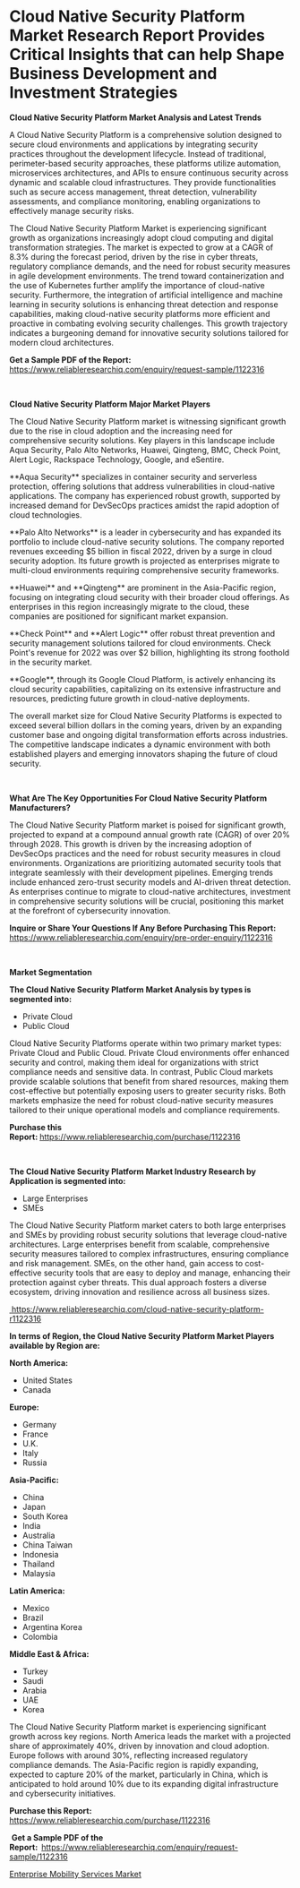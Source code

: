 <p><h1>Cloud Native Security Platform Market Research Report Provides Critical Insights that can help Shape Business Development and Investment Strategies</h1></p><p><strong>Cloud Native Security Platform Market Analysis and Latest Trends</strong></p>
<p><p>A Cloud Native Security Platform is a comprehensive solution designed to secure cloud environments and applications by integrating security practices throughout the development lifecycle. Instead of traditional, perimeter-based security approaches, these platforms utilize automation, microservices architectures, and APIs to ensure continuous security across dynamic and scalable cloud infrastructures. They provide functionalities such as secure access management, threat detection, vulnerability assessments, and compliance monitoring, enabling organizations to effectively manage security risks.</p><p>The Cloud Native Security Platform Market is experiencing significant growth as organizations increasingly adopt cloud computing and digital transformation strategies. The market is expected to grow at a CAGR of 8.3% during the forecast period, driven by the rise in cyber threats, regulatory compliance demands, and the need for robust security measures in agile development environments. The trend toward containerization and the use of Kubernetes further amplify the importance of cloud-native security. Furthermore, the integration of artificial intelligence and machine learning in security solutions is enhancing threat detection and response capabilities, making cloud-native security platforms more efficient and proactive in combating evolving security challenges. This growth trajectory indicates a burgeoning demand for innovative security solutions tailored for modern cloud architectures.</p></p>
<p><strong>Get a Sample PDF of the Report:&nbsp;</strong> <a href="https://www.reliableresearchiq.com/enquiry/request-sample/1122316?utm_campaign=3027&utm_medium=2&utm_source=Github&utm_content=ia&utm_term=10032025&utm_id=cloud-native-security-platform">https://www.reliableresearchiq.com/enquiry/request-sample/1122316</a></p>
<p>&nbsp;</p>
<p><strong>Cloud Native Security Platform Major Market Players</strong></p>
<p><p>The Cloud Native Security Platform market is witnessing significant growth due to the rise in cloud adoption and the increasing need for comprehensive security solutions. Key players in this landscape include Aqua Security, Palo Alto Networks, Huawei, Qingteng, BMC, Check Point, Alert Logic, Rackspace Technology, Google, and eSentire.</p><p>**Aqua Security** specializes in container security and serverless protection, offering solutions that address vulnerabilities in cloud-native applications. The company has experienced robust growth, supported by increased demand for DevSecOps practices amidst the rapid adoption of cloud technologies.</p><p>**Palo Alto Networks** is a leader in cybersecurity and has expanded its portfolio to include cloud-native security solutions. The company reported revenues exceeding $5 billion in fiscal 2022, driven by a surge in cloud security adoption. Its future growth is projected as enterprises migrate to multi-cloud environments requiring comprehensive security frameworks.</p><p>**Huawei** and **Qingteng** are prominent in the Asia-Pacific region, focusing on integrating cloud security with their broader cloud offerings. As enterprises in this region increasingly migrate to the cloud, these companies are positioned for significant market expansion.</p><p>**Check Point** and **Alert Logic** offer robust threat prevention and security management solutions tailored for cloud environments. Check Point's revenue for 2022 was over $2 billion, highlighting its strong foothold in the security market.</p><p>**Google**, through its Google Cloud Platform, is actively enhancing its cloud security capabilities, capitalizing on its extensive infrastructure and resources, predicting future growth in cloud-native deployments.</p><p>The overall market size for Cloud Native Security Platforms is expected to exceed several billion dollars in the coming years, driven by an expanding customer base and ongoing digital transformation efforts across industries. The competitive landscape indicates a dynamic environment with both established players and emerging innovators shaping the future of cloud security.</p></p>
<p>&nbsp;</p>
<p><strong>What Are The Key Opportunities For Cloud Native Security Platform Manufacturers?</strong></p>
<p><p>The Cloud Native Security Platform market is poised for significant growth, projected to expand at a compound annual growth rate (CAGR) of over 20% through 2028. This growth is driven by the increasing adoption of DevSecOps practices and the need for robust security measures in cloud environments. Organizations are prioritizing automated security tools that integrate seamlessly with their development pipelines. Emerging trends include enhanced zero-trust security models and AI-driven threat detection. As enterprises continue to migrate to cloud-native architectures, investment in comprehensive security solutions will be crucial, positioning this market at the forefront of cybersecurity innovation.</p></p>
<p><strong>Inquire or Share Your Questions If Any Before Purchasing This Report:</strong> <a href="https://www.reliableresearchiq.com/enquiry/pre-order-enquiry/1122316?utm_campaign=3027&utm_medium=2&utm_source=Github&utm_content=ia&utm_term=10032025&utm_id=cloud-native-security-platform">https://www.reliableresearchiq.com/enquiry/pre-order-enquiry/1122316</a></p>
<p>&nbsp;</p>
<p><strong>Market Segmentation</strong></p>
<p><strong>The Cloud Native Security Platform Market Analysis by types is segmented into:</strong></p>
<p><ul><li>Private Cloud</li><li>Public Cloud</li></ul></p>
<p><p>Cloud Native Security Platforms operate within two primary market types: Private Cloud and Public Cloud. Private Cloud environments offer enhanced security and control, making them ideal for organizations with strict compliance needs and sensitive data. In contrast, Public Cloud markets provide scalable solutions that benefit from shared resources, making them cost-effective but potentially exposing users to greater security risks. Both markets emphasize the need for robust cloud-native security measures tailored to their unique operational models and compliance requirements.</p></p>
<p><strong>Purchase this Report:&nbsp;</strong><a href="https://www.reliableresearchiq.com/purchase/1122316?utm_campaign=3027&utm_medium=2&utm_source=Github&utm_content=ia&utm_term=10032025&utm_id=cloud-native-security-platform">https://www.reliableresearchiq.com/purchase/1122316</a></p>
<p>&nbsp;</p>
<p><strong>The Cloud Native Security Platform Market Industry Research by Application is segmented into:</strong></p>
<p><ul><li>Large Enterprises</li><li>SMEs</li></ul></p>
<p><p>The Cloud Native Security Platform market caters to both large enterprises and SMEs by providing robust security solutions that leverage cloud-native architectures. Large enterprises benefit from scalable, comprehensive security measures tailored to complex infrastructures, ensuring compliance and risk management. SMEs, on the other hand, gain access to cost-effective security tools that are easy to deploy and manage, enhancing their protection against cyber threats. This dual approach fosters a diverse ecosystem, driving innovation and resilience across all business sizes.</p></p>
<p><a href="https://www.reliableresearchiq.com/cloud-native-security-platform-r1122316?utm_campaign=3027&utm_medium=2&utm_source=Github&utm_content=ia&utm_term=10032025&utm_id=cloud-native-security-platform">&nbsp;https://www.reliableresearchiq.com/cloud-native-security-platform-r1122316</a></p>
<p><strong>In terms of Region, the Cloud Native Security Platform Market Players available by Region are:</strong></p>
<p>
    <p> <strong> North America: </strong>
        <ul>
            <li>United States</li>
            <li>Canada</li>
        </ul>
        </p> 
    <p> <strong> Europe: </strong>
        <ul>
            <li>Germany</li>
            <li>France</li>
            <li>U.K.</li>
            <li>Italy</li>
            <li>Russia</li>
        </ul>
        </p> 
    <p> <strong> Asia-Pacific: </strong>
        <ul>
            <li>China</li>
            <li>Japan</li>
            <li>South Korea</li>
            <li>India</li>
            <li>Australia</li>
            <li>China Taiwan</li>
            <li>Indonesia</li>
            <li>Thailand</li>
            <li>Malaysia</li>
        </ul>
        </p> 
    <p> <strong> Latin America: </strong>
        <ul>
            <li>Mexico</li>
            <li>Brazil</li>
            <li>Argentina Korea</li>
            <li>Colombia</li>
        </ul>
        </p> 
    <p> <strong> Middle East & Africa: </strong>
        <ul>
            <li>Turkey</li>
            <li>Saudi</li>
            <li>Arabia</li>
            <li>UAE</li>
            <li>Korea</li>
        </ul>
    </p>
    </p>
<p><p>The Cloud Native Security Platform market is experiencing significant growth across key regions. North America leads the market with a projected share of approximately 40%, driven by innovation and cloud adoption. Europe follows with around 30%, reflecting increased regulatory compliance demands. The Asia-Pacific region is rapidly expanding, expected to capture 20% of the market, particularly in China, which is anticipated to hold around 10% due to its expanding digital infrastructure and cybersecurity initiatives.</p></p>
<p><strong>Purchase this Report: </strong><a href="https://www.reliableresearchiq.com/purchase/1122316?utm_campaign=3027&utm_medium=2&utm_source=Github&utm_content=ia&utm_term=10032025&utm_id=cloud-native-security-platform">https://www.reliableresearchiq.com/purchase/1122316</a></p>
<p>&nbsp;<strong>Get a Sample PDF of the Report:&nbsp;&nbsp;</strong><a href="https://www.reliableresearchiq.com/enquiry/request-sample/1122316?utm_campaign=3027&utm_medium=2&utm_source=Github&utm_content=ia&utm_term=10032025&utm_id=cloud-native-security-platform">https://www.reliableresearchiq.com/enquiry/request-sample/1122316</a></p>
<p><strong></strong></p>
<p><p><a href="https://github.com/djibenesha/Market-Research-Report-List-1/blob/main/enterprise-mobility-services-market.md?utm_campaign=3027&utm_medium=2&utm_source=Github&utm_content=ia&utm_term=10032025&utm_id=cloud-native-security-platform">Enterprise Mobility Services Market</a></p></p>